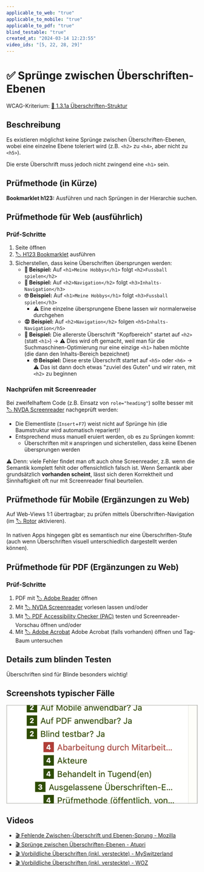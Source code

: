 ```yaml
---
applicable_to_web: "true"
applicable_to_mobile: "true"
applicable_to_pdf: "true"
blind_testable: "true"
created_at: "2024-03-14 12:23:55"
video_ids: "[5, 22, 28, 29]"
---
```


# ✅ Sprünge zwischen Überschriften-Ebenen

WCAG-Kriterium: [📜 1.3.1a Überschriften-Struktur](..)

## Beschreibung

Es existieren möglichst keine Sprünge zwischen Überschriften-Ebenen, wobei eine einzelne Ebene toleriert wird (z.B. `<h2>` zu `<h4>`, aber nicht zu `<h5>`).

Die erste Überschrift muss jedoch nicht zwingend eine `<h1>` sein.

## Prüfmethode (in Kürze)

**Bookmarklet h123:** Ausführen und nach Sprüngen in der Hierarchie suchen.

## Prüfmethode für Web (ausführlich)

### Prüf-Schritte

1. Seite öffnen
1. [🏷️ H123 Bookmarklet](/de/tags/h123-bookmarklet) ausführen
1. Sicherstellen, dass keine Überschriften übersprungen werden:
    - **🙂 Beispiel:** Auf `<h1>Meine Hobbys</h1>` folgt `<h2>Fussball spielen</h2>`
    - **🙂 Beispiel:** Auf `<h2>Navigation</h2>` folgt `<h3>Inhalts-Navigation</h3>`
    - **🙄 Beispiel:** Auf `<h1>Meine Hobbys</h1>` folgt `<h3>Fussball spielen</h3>`
        - ⚠️ Eine einzelne übersprungene Ebene lassen wir normalerweise durchgehen
    - **😡 Beispiel:** Auf `<h2>Navigation</h2>` folgen `<h5>Inhalts-Navigation</h5>`
    - **🙂 Beispiel:** Die allererste Überschrift "Kopfbereich" startet auf `<h2>` (statt `<h1>`) → ⚠️ Dies wird oft gemacht, weil man für die Suchmaschinen-Optimierung nur eine einzige `<h1>` haben möchte (die dann den Inhalts-Bereich bezeichnet)
        - **🙄 Beispiel:** Diese erste Überschrift startet auf `<h5>` oder `<h6>` → ⚠️ Das ist dann doch etwas "zuviel des Guten" und wir raten, mit `<h2>` zu beginnen

### Nachprüfen mit Screenreader

Bei zweifelhaftem Code (z.B. Einsatz von `role="heading"`) sollte besser mit [🏷️ NVDA Screenreader](/de/tags/nvda-screenreader) nachgeprüft werden:

- Die Elementliste (`Insert`+`F7`) weist nicht auf Sprünge hin (die Baumstruktur wird automatisch repariert)!
- Entsprechend muss manuell eruiert werden, ob es zu Sprüngen kommt:
    - Überschriften mit `H` anspringen und sicherstellen, dass keine Ebenen übersprungen werden

⚠️ Denn: viele Fehler findet man oft auch ohne Screenreader, z.B. wenn die Semantik komplett fehlt oder offensichtlich falsch ist. Wenn Semantik aber grundsätzlich **vorhanden scheint**, lässt sich deren Korrektheit und Sinnhaftigkeit oft nur mit Screenreader final beurteilen.

## Prüfmethode für Mobile (Ergänzungen zu Web)

Auf Web-Views 1:1 übertragbar; zu prüfen mittels Überschriften-Navigation (im [🏷️ Rotor](/de/tags/rotor) aktivieren).

In nativen Apps hingegen gibt es semantisch nur eine Überschriften-Stufe (auch wenn Überschriften visuell unterschiedlich dargestellt werden können).

## Prüfmethode für PDF (Ergänzungen zu Web)

### Prüf-Schritte
1. PDF mit [🏷️ Adobe Reader](/de/tags/adobe-reader) öffnen
1. Mit [🏷️ NVDA Screenreader](/de/tags/nvda-screenreader) vorlesen lassen und/oder
1. Mit [🏷️ PDF Accessibility Checker (PAC)](/de/tags/pdf-accessibility-checker-pac) testen und Screenreader-Vorschau öffnen und/oder
1. Mit [🏷️ Adobe Acrobat](/de/tags/adobe-acrobat) Adobe Acrobat (falls vorhanden) öffnen und Tag-Baum untersuchen

## Details zum blinden Testen

Überschriften sind für Blinde besonders wichtig!

## Screenshots typischer Fälle

![Ein Sprung von Ebene 2 auf Ebene 4](images/ein-sprung-von-ebene-2-auf-ebene-4.png)

## Videos

- [🎬 Fehlende Zwischen-Überschrift und Ebenen-Sprung - Mozilla](/de/videos/fehlende-zwischen-ueberschrift-und-ebenen-sprung-mozilla)
- [🎬 Sprünge zwischen Überschriften-Ebenen - Atupri](/de/videos/spruenge-zwischen-ueberschriften-ebenen-atupri)
- [🎬 Vorbildliche Überschriften (inkl. versteckte) - MySwitzerland](/de/videos/vorbildliche-ueberschriften-inkl-versteckte-myswitzerland)
- [🎬 Vorbildliche Überschriften (inkl. versteckte) - WOZ](/de/videos/vorbildliche-ueberschriften-inkl-versteckte-woz)
